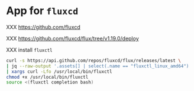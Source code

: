 # App for `fluxcd`

XXX https://github.com/fluxcd

XXX https://github.com/fluxcd/flux/tree/v1.19.0/deploy

XXX install `fluxctl`

```bash
curl -s https://api.github.com/repos/fluxcd/flux/releases/latest \
| jq --raw-output '.assets[] | select(.name == "fluxctl_linux_amd64") | .browser_download_url' \
| xargs curl -Lfo /usr/local/bin/fluxctl
chmod +x /usr/local/bin/fluxctl
source <(fluxctl completion bash)
```
